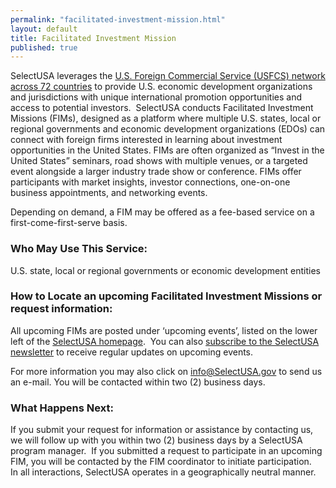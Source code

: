 ```yaml
---
permalink: "facilitated-investment-mission.html"
layout: default
title: Facilitated Investment Mission
published: true
---
```


SelectUSA leverages the [U.S. Foreign Commercial Service (USFCS) network across 72 countries](http://export.gov/eac/) to provide U.S. economic development organizations and jurisdictions with unique international promotion opportunities and access to potential investors.&nbsp; SelectUSA conducts Facilitated Investment Missions (FIMs), designed as a platform where multiple U.S. states, local or regional governments and economic development organizations (EDOs) can connect with foreign firms interested in learning about investment opportunities in the United States. FIMs are often organized as “Invest in the United States” seminars, road shows with multiple venues, or a targeted event alongside a larger industry trade show or conference. FIMs offer participants with market insights, investor connections, one-on-one business appointments, and networking events. 

Depending on demand, a FIM may be offered as a fee-based service on a first-come-first-serve basis. 

### Who May Use This Service:&nbsp; 

U.S. state, local or regional governments or economic development entities

### How to Locate an upcoming Facilitated Investment Missions or request information:

All upcoming FIMs are posted under ‘upcoming events’,&nbsp;listed on the lower left of the [SelectUSA homepage](/).&nbsp; You can also [subscribe to the SelectUSA newsletter](https://service.govdelivery.com/service/subscribe.html?code=USITATRADE_22) to&nbsp;receive regular updates on upcoming events. 

For more information you may also click on [info@SelectUSA.gov](mailto:info@SelectUSA.gov) to send us an e-mail. You will be contacted within two (2) business days.

### What Happens Next:

If you submit your request for information or assistance by contacting us, we will follow up with you within two (2) business days by a SelectUSA program manager.&nbsp; If you submitted a request to participate in an upcoming FIM, you will be contacted by the FIM coordinator to initiate participation.
&nbsp; 
In all interactions, SelectUSA operates in a geographically neutral manner.
 